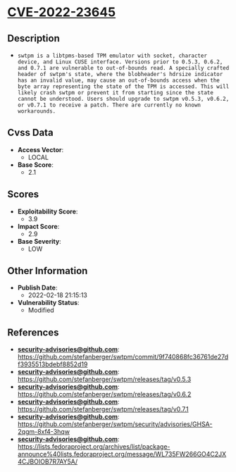 
# [CVE-2022-23645](https://github.com/stefanberger/swtpm/commit/9f740868fc36761de27df3935513bdebf8852d19)

## Description

- `swtpm is a libtpms-based TPM emulator with socket, character device, and Linux CUSE interface. Versions prior to 0.5.3, 0.6.2, and 0.7.1 are vulnerable to out-of-bounds read. A specially crafted header of swtpm's state, where the blobheader's hdrsize indicator has an invalid value, may cause an out-of-bounds access when the byte array representing the state of the TPM is accessed. This will likely crash swtpm or prevent it from starting since the state cannot be understood. Users should upgrade to swtpm v0.5.3, v0.6.2, or v0.7.1 to receive a patch. There are currently no known workarounds.`

## Cvss Data

- **Access Vector**:
  - LOCAL
- **Base Score**:
  - 2.1

## Scores

- **Exploitability Score**:
  - 3.9
- **Impact Score**:
  - 2.9
- **Base Severity**:
  - LOW

## Other Information

- **Publish Date**:
  - 2022-02-18 21:15:13
- **Vulnerability Status**:
  - Modified

## References

- **security-advisories@github.com**: https://github.com/stefanberger/swtpm/commit/9f740868fc36761de27df3935513bdebf8852d19
- **security-advisories@github.com**: https://github.com/stefanberger/swtpm/releases/tag/v0.5.3
- **security-advisories@github.com**: https://github.com/stefanberger/swtpm/releases/tag/v0.6.2
- **security-advisories@github.com**: https://github.com/stefanberger/swtpm/releases/tag/v0.7.1
- **security-advisories@github.com**: https://github.com/stefanberger/swtpm/security/advisories/GHSA-2qgm-8xf4-3hqw
- **security-advisories@github.com**: https://lists.fedoraproject.org/archives/list/package-announce%40lists.fedoraproject.org/message/WL735FW266GO4C2JX4CJBOIOB7R7AY5A/
